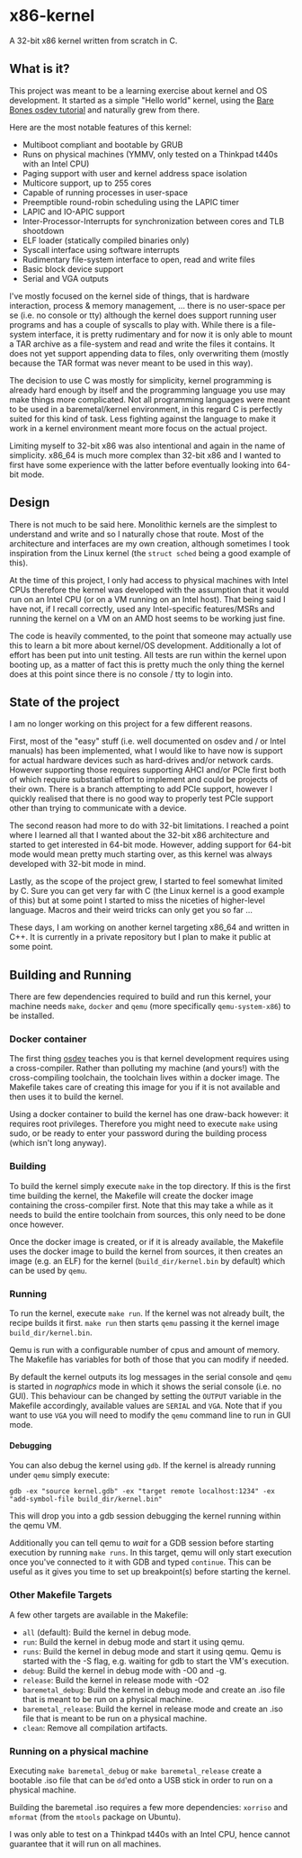 # x86-kernel
A 32-bit x86 kernel written from scratch in C.

## What is it?
This project was meant to be a learning exercise about kernel and OS
development. It started as a simple "Hello world" kernel, using the [Bare Bones
osdev tutorial](https://wiki.osdev.org/Bare_Bones) and naturally grew from
there.

Here are the most notable features of this kernel:

* Multiboot compliant and bootable by GRUB
* Runs on physical machines (YMMV, only tested on a Thinkpad t440s with an Intel
  CPU)
* Paging support with user and kernel address space isolation
* Multicore support, up to 255 cores
* Capable of running processes in user-space
* Preemptible round-robin scheduling using the LAPIC timer
* LAPIC and IO-APIC support
* Inter-Processor-Interrupts for synchronization between cores and TLB shootdown
* ELF loader (statically compiled binaries only)
* Syscall interface using software interrupts
* Rudimentary file-system interface to open, read and write files
* Basic block device support
* Serial and VGA outputs

I've mostly focused on the kernel side of things, that is hardware interaction,
process & memory management, ... there is no user-space per se (i.e. no console
or tty) although the kernel does support running user programs and has a couple
of syscalls to play with. While there is a file-system interface, it is pretty
rudimentary and for now it is only able to mount a TAR archive as a file-system
and read and write the files it contains. It does not yet support appending
data to files, only overwriting them (mostly because the TAR format was never
meant to be used in this way).

The decision to use C was mostly for simplicity, kernel programming is already
hard enough by itself and the programming language you use may make things more
complicated. Not all programming languages were meant to be used in a
baremetal/kernel environment, in this regard C is perfectly suited for this kind
of task. Less fighting against the language to make it work in a kernel
environment meant more focus on the actual project.

Limiting myself to 32-bit x86 was also intentional and again in the name of
simplicity. x86_64 is much more complex than 32-bit x86 and I wanted to first
have some experience with the latter before eventually looking into 64-bit mode.

## Design
There is not much to be said here. Monolithic kernels are the simplest to
understand and write and so I naturally chose that route. Most of the
architecture and interfaces are my own creation, although sometimes I took
inspiration from the Linux kernel (the `struct sched` being a good example of
this).

At the time of this project, I only had access to physical machines with Intel
CPUs therefore the kernel was developed with the assumption that it would run on
an Intel CPU (or on a VM running on an Intel host). That being said I have not,
if I recall correctly, used any Intel-specific features/MSRs and running the
kernel on a VM on an AMD host seems to be working just fine.

The code is heavily commented, to the point that someone may actually use this
to learn a bit more about kernel/OS development. Additionally a lot of effort
has been put into unit testing. All tests are run within the kernel upon booting
up, as a matter of fact this is pretty much the only thing the kernel does at
this point since there is no console / tty to login into.

## State of the project
I am no longer working on this project for a few different reasons.

First, most of the "easy" stuff (i.e. well documented on osdev and / or Intel
manuals) has been implemented, what I would like to have now is support for
actual hardware devices such as hard-drives and/or network cards. However
supporting those requires supporting AHCI and/or PCIe first both of which
require substantial effort to implement and could be projects of their own.
There is a branch attempting to add PCIe support, however I quickly realised
that there is no good way to properly test PCIe support other than trying to
communicate with a device.

The second reason had more to do with 32-bit limitations. I reached a point
where I learned all that I wanted about the 32-bit x86 architecture and started
to get interested in 64-bit mode. However, adding support for 64-bit mode would
mean pretty much starting over, as this kernel was always developed with 32-bit
mode in mind.

Lastly, as the scope of the project grew, I started to feel somewhat limited by
C. Sure you can get very far with C (the Linux kernel is a good example of this)
but at some point I started to miss the niceties of higher-level language.
Macros and their weird tricks can only get you so far ...

These days, I am working on another kernel targeting x86_64 and written in C++.
It is currently in a private repository but I plan to make it public at some
point.

## Building and Running
There are few dependencies required to build and run this kernel, your machine
needs `make`, `docker` and `qemu` (more specifically `qemu-system-x86`) to be
installed.

### Docker container
The first thing [osdev](https://wiki.osdev.org/Main_Page) teaches you is that
kernel development requires using a cross-compiler. Rather than polluting my
machine (and yours!) with the cross-compiling toolchain, the toolchain lives
within a docker image. The Makefile takes care of creating this image for you if
it is not available and then uses it to build the kernel.

Using a docker container to build the kernel has one draw-back however: it
requires root privileges. Therefore you might need to execute `make` using sudo,
or be ready to enter your password during the building process (which isn't long
anyway).

### Building
To build the kernel simply execute `make` in the top directory. If this is the
first time building the kernel, the Makefile will create the docker image
containing the cross-compiler first. Note that this may take a while as it needs
to build the entire toolchain from sources, this only need to be done once
however.

Once the docker image is created, or if it is already available, the Makefile
uses the docker image to build the kernel from sources, it then creates an image
(e.g. an ELF) for the kernel (`build_dir/kernel.bin` by default) which can be
used by `qemu`.

### Running
To run the kernel, execute `make run`. If the kernel was not already built, the
recipe builds it first. `make run` then starts `qemu` passing it the kernel
image `build_dir/kernel.bin`.

Qemu is run with a configurable number of cpus and amount of memory. The
Makefile has variables for both of those that you can modify if needed.

By default the kernel outputs its log messages in the serial console and `qemu`
is started in _nographics_ mode in which it shows the serial console (i.e. no
GUI).  This behaviour can be changed by setting the `OUTPUT` variable in the
Makefile accordingly, available values are `SERIAL` and `VGA`. Note that if you
want to use `VGA` you will need to modify the `qemu` command line to run in GUI
mode.

#### Debugging
You can also debug the kernel using `gdb`. If the kernel is already running
under `qemu` simply execute:

```
gdb -ex "source kernel.gdb" -ex "target remote localhost:1234" -ex "add-symbol-file build_dir/kernel.bin"
```

This will drop you into a gdb session debugging the kernel running within the
qemu VM.

Additionally you can tell qemu to _wait_ for a GDB session before starting
execution by running `make runs`. In this target, qemu will only start execution
once you've connected to it with GDB and typed `continue`. This can be useful as
it gives you time to set up breakpoint(s) before starting the kernel.

### Other Makefile Targets
A few other targets are available in the Makefile:

* `all` (default): Build the kernel in debug mode.
* `run`: Build the kernel in debug mode and start it using qemu.
* `runs`: Build the kernel in debug mode and start it using qemu. Qemu is
  started with the -S flag, e.g. waiting for gdb to start the VM's execution.
* `debug`: Build the kernel in debug mode with -O0 and -g.
* `release`: Build the kernel in release mode with -O2
* `baremetal_debug`: Build the kernel in debug mode and create an .iso file that
  is meant to be run on a physical machine.
* `baremetal_release`: Build the kernel in release mode and create an .iso file
  that is meant to be run on a physical machine.
* `clean`: Remove all compilation artifacts.

### Running on a physical machine
Executing `make baremetal_debug` or `make baremetal_release` create a bootable
.iso file that can be `dd`'ed onto a USB stick in order to run on a physical
machine.

Building the baremetal .iso requires a few more dependencies: `xorriso` and
`mformat` (from the `mtools` package on Ubuntu).

I was only able to test on a Thinkpad t440s with an Intel CPU, hence cannot
guarantee that it will run on all machines.
